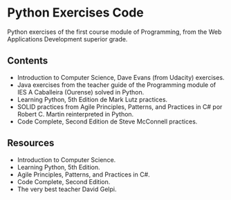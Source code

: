 # Python Exercises Code
Python exercises of the first course module of  Programming, from the Web Applications Development superior grade.

## Contents

- Introduction to Computer Science, Dave Evans (from Udacity) exercises.
- Java exercises from the teacher guide of the Programming module of IES A Caballeira (Ourense) solved in Python.
- Learning Python, 5th Edition de Mark Lutz practices.
- SOLID practices from Agile Principles, Patterns, and Practices in C# por Robert C. Martin reinterpreted in Python.
- Code Complete, Second Edition de Steve McConnell practices.

## Resources
- Introduction to Computer Science.
- Learning Python, 5th Edition.
- Agile Principles, Patterns, and Practices in C#.
- Code Complete, Second Edition.
- The very best teacher David Gelpi.